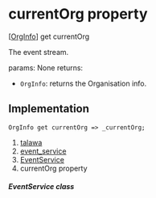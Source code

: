 
<div>

# currentOrg property

</div>



[[OrgInfo](../../models_organization_org_info/OrgInfo-class.md)]
get currentOrg



The event stream.

params: None returns:

-   `OrgInfo`: returns the Organisation info.



## Implementation

``` language-dart
OrgInfo get currentOrg => _currentOrg;
```








1.  [talawa](../../index.md)
2.  [event_service](../../services_event_service/)
3.  [EventService](../../services_event_service/EventService-class.md)
4.  currentOrg property

##### EventService class







